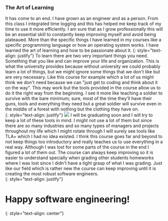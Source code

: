 ### The Art of Learning
It has come to an end. I have grown as an engineer and as a person. From this class I integrated time logging and this has helped me keep track of my time to use it more efficiently. I am sure that as I grow professionally this will be an essential skill to constantly keep improving myself and avoid being plateaued. More than the specific things I have learned in my courses like a specific programming language or how an operating system works. I have learned the art of learning and how to be passionate about it.
{: style="text-align: justify"}
To learn there are two very important things you need. Something that you like and can improve your life and organization. This is what the university provides because without university we could probably learn a lot of things, but we might ignore some things that we don't like but are very necessary. Like this course for example which a lot of us might think we don't need because we can "just get to coding and think about it on the way". This may work but the tools provided in the course allow us to do it the right way from the beginning. I see it more like teaching a soldier to survive with the bare minimum; sure, most of the time they'll have their guns, tools and everything they need but a great soldier will survive even in the middle of a forest with nothing but the clothing they have on.  
{: style="text-align: justify"}
![](/INSO-Blog/assets/army.jpg)
I will be graduating soon and I will try to keep a lot of these tools in mind. I might not use a lot of them but since there are so many industries and so many types of managers and projects throughout my life which I might rotate through I will surely see tools like TLA+ which I had no idea existed. I think this course goes far and beyond to not keep things too introductory and really teaches us to use everything in a real way. Although I was lost for some parts of the course in the end I figured a lot of them out. The course can always keep improving so it is easier to understand specially when grading other students homeworks where I was lost since I didn't have a tight grasp of what I was grading. Just like our field which is rather new the course can keep improving until it is creating the most robust software engineers.  
{: style="text-align: justify"}
# Happy software engineering! 
{: style="text-align: center"}
